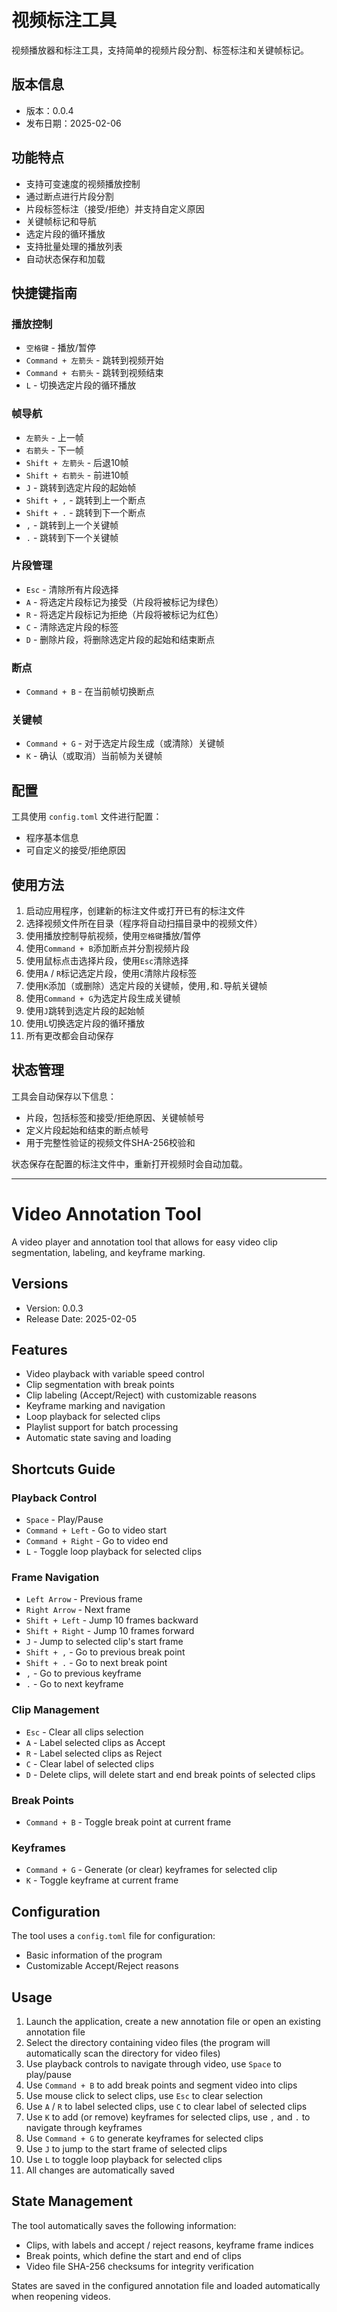 # 视频标注工具

视频播放器和标注工具，支持简单的视频片段分割、标签标注和关键帧标记。

## 版本信息

- 版本：0.0.4
- 发布日期：2025-02-06

## 功能特点

- 支持可变速度的视频播放控制
- 通过断点进行片段分割
- 片段标签标注（接受/拒绝）并支持自定义原因
- 关键帧标记和导航
- 选定片段的循环播放
- 支持批量处理的播放列表
- 自动状态保存和加载

## 快捷键指南

### 播放控制
- `空格键` - 播放/暂停
- `Command + 左箭头` - 跳转到视频开始
- `Command + 右箭头` - 跳转到视频结束
- `L` - 切换选定片段的循环播放

### 帧导航
- `左箭头` - 上一帧
- `右箭头` - 下一帧
- `Shift + 左箭头` - 后退10帧
- `Shift + 右箭头` - 前进10帧
- `J` - 跳转到选定片段的起始帧
- `Shift + ,` - 跳转到上一个断点
- `Shift + .` - 跳转到下一个断点
- `,` - 跳转到上一个关键帧
- `.` - 跳转到下一个关键帧

### 片段管理
- `Esc` - 清除所有片段选择
- `A` - 将选定片段标记为接受（片段将被标记为绿色）
- `R` - 将选定片段标记为拒绝（片段将被标记为红色）
- `C` - 清除选定片段的标签
- `D` - 删除片段，将删除选定片段的起始和结束断点

### 断点
- `Command + B` - 在当前帧切换断点

### 关键帧
- `Command + G` - 对于选定片段生成（或清除）关键帧
- `K` - 确认（或取消）当前帧为关键帧

## 配置

工具使用 `config.toml` 文件进行配置：
- 程序基本信息
- 可自定义的接受/拒绝原因

## 使用方法

1. 启动应用程序，创建新的标注文件或打开已有的标注文件
2. 选择视频文件所在目录（程序将自动扫描目录中的视频文件）
3. 使用播放控制导航视频，使用`空格键`播放/暂停
4. 使用`Command + B`添加断点并分割视频片段
5. 使用鼠标点击选择片段，使用`Esc`清除选择
6. 使用`A` / `R`标记选定片段，使用`C`清除片段标签
7. 使用`K`添加（或删除）选定片段的关键帧，使用`,`和`.`导航关键帧
8. 使用`Command + G`为选定片段生成关键帧
9. 使用`J`跳转到选定片段的起始帧
10. 使用`L`切换选定片段的循环播放
11. 所有更改都会自动保存

## 状态管理

工具会自动保存以下信息：
- 片段，包括标签和接受/拒绝原因、关键帧帧号
- 定义片段起始和结束的断点帧号
- 用于完整性验证的视频文件SHA-256校验和

状态保存在配置的标注文件中，重新打开视频时会自动加载。

---

# Video Annotation Tool

A video player and annotation tool that allows for easy video clip segmentation, labeling, and keyframe marking.

## Versions

- Version: 0.0.3
- Release Date: 2025-02-05

## Features

- Video playback with variable speed control
- Clip segmentation with break points
- Clip labeling (Accept/Reject) with customizable reasons
- Keyframe marking and navigation
- Loop playback for selected clips
- Playlist support for batch processing
- Automatic state saving and loading

## Shortcuts Guide

### Playback Control
- `Space` - Play/Pause
- `Command + Left` - Go to video start
- `Command + Right` - Go to video end
- `L` - Toggle loop playback for selected clips

### Frame Navigation
- `Left Arrow` - Previous frame
- `Right Arrow` - Next frame
- `Shift + Left` - Jump 10 frames backward
- `Shift + Right` - Jump 10 frames forward
- `J` - Jump to selected clip's start frame
- `Shift + ,` - Go to previous break point
- `Shift + .` - Go to next break point
- `,` - Go to previous keyframe
- `.` - Go to next keyframe

### Clip Management
- `Esc` - Clear all clips selection
- `A` - Label selected clips as Accept
- `R` - Label selected clips as Reject
- `C` - Clear label of selected clips
- `D` - Delete clips, will delete start and end break points of selected clips

### Break Points
- `Command + B` - Toggle break point at current frame

### Keyframes
- `Command + G` - Generate (or clear) keyframes for selected clip
- `K` - Toggle keyframe at current frame

## Configuration

The tool uses a `config.toml` file for configuration:  
- Basic information of the program  
- Customizable Accept/Reject reasons  

## Usage

1. Launch the application, create a new annotation file or open an existing annotation file
2. Select the directory containing video files (the program will automatically scan the directory for video files)
3. Use playback controls to navigate through video, use `Space` to play/pause
4. Use `Command + B` to add break points and segment video into clips
5. Use mouse click to select clips, use `Esc` to clear selection
6. Use `A` / `R` to label selected clips, use `C` to clear label of selected clips
7. Use `K` to add (or remove) keyframes for selected clips, use `,` and `.` to navigate through keyframes
8. Use `Command + G` to generate keyframes for selected clips
9. Use `J` to jump to the start frame of selected clips
10. Use `L` to toggle loop playback for selected clips
11. All changes are automatically saved

## State Management

The tool automatically saves the following information:  
- Clips, with labels and accept / reject reasons, keyframe frame indices  
- Break points, which define the start and end of clips  
- Video file SHA-256 checksums for integrity verification  

States are saved in the configured annotation file and loaded automatically when reopening videos. 